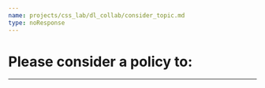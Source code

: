 ```yaml
---
name: projects/css_lab/dl_collab/consider_topic.md
type: noResponse
---
```


# Please consider a policy to:

---
